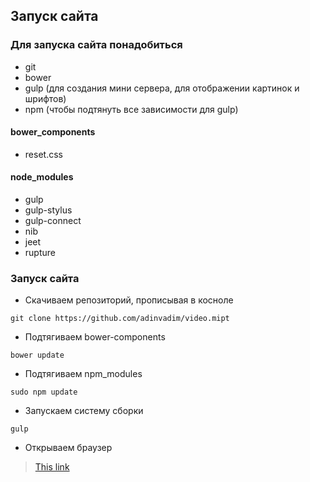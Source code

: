 Запуск сайта
----------------
### Для запуска сайта понадобиться
- git
- bower
- gulp (для создания мини сервера, для отображении картинок и шрифтов)
- npm (чтобы подтянуть все зависимости для gulp)

#### bower_components
- reset.css

#### node_modules
- gulp
- gulp-stylus
- gulp-connect
- nib
- jeet
- rupture

### Запуск сайта
*	Скачиваем репозиторий, прописывая в косноле
```{r, engine='bash'}
git clone https://github.com/adinvadim/video.mipt
```
*	Подтягиваем bower-components
```{r, engine='bash'}
bower update
```
*	Подтягиваем npm_modules
```{r, engine='bash'}
sudo npm update
```
*	Запускаем систему сборки
```{r, engine='bash'}
gulp
```
*	Открываем браузер
> [This link](http://localhost:8888/)
